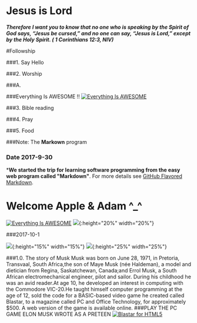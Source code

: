 # Jesus is Lord

***Therefore I want you to know that no one who is speaking by the Spirit of God says, “Jesus be cursed,” and no one can say, “Jesus is Lord,” except by the Holy Spirit. ( 1 Corinthians 12:3, NIV)***



#Followship  

###1. Say Hello

###2. Worship

###A.

###Everything Is AWESOME !!
[![Everything Is AWESOME](https://img.youtube.com/vi/StTqXEQ2l-Y/0.jpg)](https://www.youtube.com/watch?v=StTqXEQ2l-Y "Everything Is AWESOME")

###3. Bible reading

###4. Pray

###5. Food


###Note: The **Markown** program

### Date 2017-9-30
***We started the trip for learning software programming from the easy web program called "Markdown"**.
For more details see [GitHub Flavored Markdown](https://guides.github.com/features/mastering-markdown/).

# Welcome Apple & Adam ^_^
[![Everything Is AWESOME](https://cdn2.ettoday.net/images/2704/d2704022.jpg)](https://www.youtube.com/watch?v=DHVqsuL6FUE&t=576 "Apple & Adam")
![](./Solid_color_You_Tube_logo.png){:height="20%" width="20%"}

###2017-10-1

![](https://upload.wikimedia.org/…/comm…/4/49/Elon_Musk_2015.jpg){:height="15%" width="15%"} 
![](http://www.car-brand-names.com/…/2015/05/Tesla-Motors-logo-…){:height="25%" width="25%"} 

###1.0. The story of Musk
Musk was born on June 28, 1971, in Pretoria, Transvaal, South Africa,the son of Maye Musk (née Haldeman), a model and dietician from Regina, Saskatchewan, Canada;and Errol Musk, a South African electromechanical engineer, pilot and sailor. During his childhood he was an avid reader.At age 10, he developed an interest in computing with the Commodore VIC-20.He taught himself computer programming at the age of 12, sold the code for a BASIC-based video game he created called Blastar, to a magazine called PC and Office Technology, for approximately $500. A web version of the game is available online.
###PLAY THE PC GAME ELON MUSK WROTE AS A PRETEEN
[![Blastar for HTML5](http://nextwavemobileapps.com/…/Elon-Musk-1984-Blastar-Game…)](https://blastar-1984.appspot.com/)
